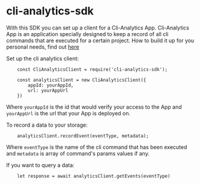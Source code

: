 # cli-analytics-sdk

With this SDK you can set up a client for a Cli-Analytics App.
Cli-Analytics App is an application specially designed to keep a record of all cli commands that are executed for a certain project. How to build it up for you personal needs, find out [here](https://github.com/LimeChain/cli-analytics)

Set up the cli analytics client:

```
    const CliAnalyticsClient = require('cli-analytics-sdk');
    
    const analyticsClient = new CliAnalyticsClient({
        appId: yourAppId,
        url: yourAppUrl
    })
```
Where `yourAppId` is the id that would verify your access to the App and `yourAppUrl` is the url that your App is deployed on.


To record a data to your storage:

```
    analyticsClient.recordEvent(eventType, metadata);
```
Where `eventType` is the name of the cli command that has been executed and `metadata` is array of command's params values if any.

If you want to query a data:

```
    let response = await analyticsClient.getEvents(eventType)
```